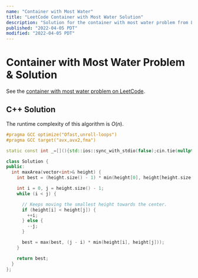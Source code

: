 ```yaml
---
name: "Container with Most Water"
title: "LeetCode Container with Most Water Solution"
description: "Solution for the container with most water problem from LeetCode."
published: "2022-04-05 PDT"
modified: "2022-04-05 PDT"
---
```


# Container with Most Water Problem & Solution

See the [container with most water problem on LeetCode](https://leetcode.com/problems/container-with-most-water).

## C++ Solution

The runtime complexity of this algorithm is $O(n)$.

```cpp
#pragma GCC optimize("Ofast,unroll-loops")
#pragma GCC target("avx,avx2,fma")

static const int _=[](){std::ios::sync_with_stdio(false);cin.tie(nullptr);cout.tie(nullptr);return 0;}();

class Solution {
public:
  int maxArea(vector<int>& height) {
    int best = (height.size() - 1) * min(height[0], height[height.size() - 1]);

    int i = 0, j = height.size() - 1;
    while (i < j) {

      // Keeps moving the smallest height towards the center.
      if (height[i] < height[j]) {
        ++i;
      } else {
        --j;
      }

      best = max(best, (j - i) * min(height[i], height[j]));
    }

    return best;
  }
};
```

